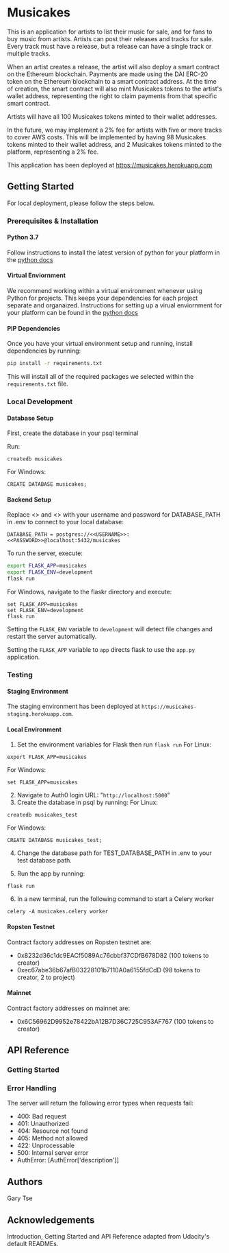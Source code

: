 # Musicakes

This is an application for artists to list their music for sale, and for fans to buy music from artists. Artists can post their releases and tracks for sale. Every track must have a release, but a release can have a single track or multiple tracks.

When an artist creates a release, the artist will also deploy a smart contract on the Ethereum blockchain. Payments are made using the DAI ERC-20 token on the Ethereum blockchain to a smart contract address. At the time of creation, the smart contract will also mint Musicakes tokens to the artist's wallet address, representing the right to claim payments from that specific smart contract.

Artists will have all 100 Musicakes tokens minted to their wallet addresses.

In the future, we may implement a 2% fee for artists with five or more tracks to cover AWS costs. This will be implemented by having 98 Musicakes tokens minted to their wallet address, and 2 Musicakes tokens minted to the platform, representing a 2% fee.

This application has been deployed at https://musicakes.herokuapp.com

## Getting Started

For local deployment, please follow the steps below.

### Prerequisites & Installation

#### Python 3.7

Follow instructions to install the latest version of python for your platform in the [python docs](https://docs.python.org/3/using/unix.html#getting-and-installing-the-latest-version-of-python)

#### Virtual Enviornment

We recommend working within a virtual environment whenever using Python for projects. This keeps your dependencies for each project separate and organaized. Instructions for setting up a virual enviornment for your platform can be found in the [python docs](https://packaging.python.org/guides/installing-using-pip-and-virtual-environments/)

#### PIP Dependencies

Once you have your virtual environment setup and running, install dependencies by running:
```bash
pip install -r requirements.txt
```
This will install all of the required packages we selected within the `requirements.txt` file.

### Local Development

#### Database Setup

First, create the database in your psql terminal

Run:
```
createdb musicakes
```

For Windows:
```
CREATE DATABASE musicakes;
```

#### Backend Setup

Replace <<USERNAME>> and <<PASSWORD>> with your username and password for DATABASE_PATH in .env to connect to your local database:
```
DATABASE_PATH = postgres://<<USERNAME>>:<<PASSWORD>>@localhost:5432/musicakes
```

To run the server, execute:

```bash
export FLASK_APP=musicakes
export FLASK_ENV=development
flask run
```

For Windows, navigate to the flaskr directory and execute:

```
set FLASK_APP=musicakes
set FLASK_ENV=development
flask run
```

Setting the `FLASK_ENV` variable to `development` will detect file changes and restart the server automatically.

Setting the `FLASK_APP` variable to `app` directs flask to use the `app.py` application. 

### Testing

#### Staging Environment

The staging environment has been deployed at `https://musicakes-staging.herokuapp.com`.

#### Local Environment

1. Set the environment variables for Flask then run `flask run`
For Linux:
```
export FLASK_APP=musicakes
```
For Windows:
```
set FLASK_APP=musicakes
```
2. Navigate to Auth0 login URL: "`http://localhost:5000`"
3. Create the database in psql by running:
For Linux:
```
createdb musicakes_test
```

For Windows:
```
CREATE DATABASE musicakes_test;
```
4. Change the database path for TEST_DATABASE_PATH in .env to your test database path.

5. Run the app by running:
```
flask run
```

6. In a new terminal, run the following command to start a Celery worker
```
celery -A musicakes.celery worker
```

#### Ropsten Testnet

Contract factory addresses on Ropsten testnet are:
  * 0x8232d36c1dc9EACf5089Ac76cbbf37CDfB678D82 (100 tokens to creator)
  * 0xec67abe36b67afB03228101b7110A0a6155fdCdD (98 tokens to creator, 2 to project)

#### Mainnet

Contract factory addresses on mainnet are:
  * 0x6C56962D9952e78422bA12B7D36C725C953AF767 (100 tokens to creator)

## API Reference

### Getting Started

### Error Handling

The server will return the following error types when requests fail:
* 400: Bad request
* 401: Unauthorized
* 404: Resource not found
* 405: Method not allowed
* 422: Unprocessable
* 500: Internal server error
* AuthError: [AuthError['description']]

## Authors

Gary Tse

## Acknowledgements

Introduction, Getting Started and API Reference adapted from Udacity's default READMEs.